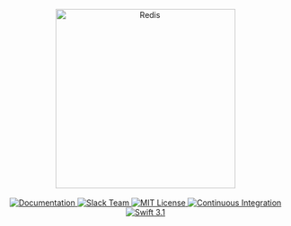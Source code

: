 <p align="center">
    <img src="https://cloud.githubusercontent.com/assets/1342803/24753711/a2e633a8-1ad3-11e7-80ee-4b79ebb077cc.png" width="320" alt="Redis">
    <br>
    <br>
    <a href="https://docs.vapor.codes/2.0/redis/package/">
        <img src="http://img.shields.io/badge/read_the-docs-92A8D1.svg" alt="Documentation">
    </a>
    <a href="http://vapor.team">
        <img src="http://vapor.team/badge.svg" alt="Slack Team">
    </a>
    <a href="LICENSE">
        <img src="http://img.shields.io/badge/license-MIT-brightgreen.svg" alt="MIT License">
    </a>
    <a href="https://circleci.com/gh/vapor/redis">
        <img src="https://circleci.com/gh/vapor/redis.svg?style=shield" alt="Continuous Integration">
    </a>
    <a href="https://swift.org">
        <img src="http://img.shields.io/badge/swift-3.1-brightgreen.svg" alt="Swift 3.1">
    </a>
</p>
